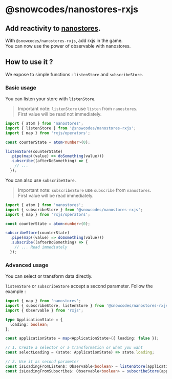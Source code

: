 # @snowcodes/nanostores-rxjs

## Add reactivity to [nanostores](https://github.com/nanostores/nanostores).

With `@snowcodes/nanostores-rxjs`, add rxjs in the game.<br>
You can now use the power of observable with nanostores.

## How to use it ?

We expose to simple functions : `listenStore` and `subscribeStore`.

### Basic usage

You can listen your store with `listenStore`.

> Important note: `listenStore` use `listen` from `nanostores`.<br>
> First value will be read not immediately.

```typescript
import { atom } from 'nanostores';
import { listenStore } from '@snowcodes/nanostores-rxjs';
import { map } from 'rxjs/operators';

const counterState = atom<number>(0);

listenStore(counterState)
  .pipe(map((value) => doSomething(value)))
  .subscribe((afterDoSomething) => {
    // ...
  });
```

You can also use `subscribeStore`.

> Important note: `subscribeStore` use `subscribe` from `nanostores`.<br>
> First value will be read immediately.

```typescript
import { atom } from 'nanostores';
import { subscribeStore } from '@snowcodes/nanostores-rxjs';
import { map } from 'rxjs/operators';

const counterState = atom<number>(0);

subscribeStore(counterState)
  .pipe(map((value) => doSomething(value)))
  .subscribe((afterDoSomething) => {
    // ... Read immediately
  });
```

### Advanced usage

You can select or transform data directly.

`listenStore` or `subscribeStore` accept a second parameter. Follow the example :

```typescript
import { map } from 'nanostores';
import { subscribeStore, listenStore } from '@snowcodes/nanostores-rxjs';
import { Observable } from 'rxjs';

type ApplicationState = {
  loading: boolean;
};

const applicationState = map<ApplicationState>({ loading: false });

// 1. Create a selector or a transformation or what you waht
const selectLoading = (state: ApplicationState) => state.loading;

// 2. Use it as second parameter
const isLoadingFromListen$: Observable<boolean> = listenStore(applicationState, selectLoading);
const isLoadingFromSubscribe$: Observable<boolean> = subscribeStore(applicationState, selectLoading);
```

